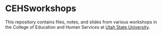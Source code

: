 # CEHSworkshops

This repository contains files, notes, and slides from various workshops in the College of Education and Human Services at [Utah State University](www.cehs.usu.edu).
